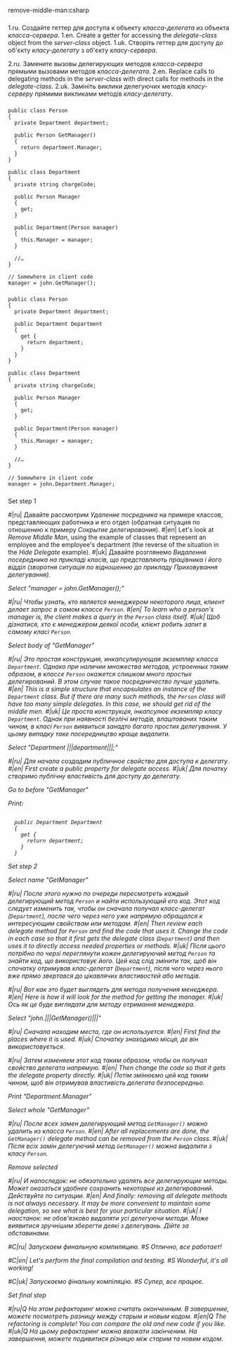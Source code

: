 remove-middle-man:csharp

###

1.ru. Создайте геттер для доступа к объекту <i>класса-делегата</i> из объекта <i>класса-сервера</i>.
1.en. Create a getter for accessing the <i>delegate-class</i> object from the <i>server-class</i> object.
1.uk. Створіть геттер для доступу до об'єкту <i>класу-делегату</i> з об'єкту <i>класу-сервера</i>.

2.ru. Замените вызовы делегирующих методов <i>класса-сервера</i> прямыми вызовами методов <i>класса-делегата</i>.
2.en. Replace calls to delegating methods in the <i>server-class</i> with direct calls for methods in the <i>delegate-class</i>.
2.uk. Замініть виклики делегуючих методів <i>класу-серверу</i> прямими викликами методів <i>класу-делегату</i>.



###

```
public class Person
{
  private Department department;

  public Person GetManager()
  {
    return department.Manager;
  }
}

public class Department
{
  private string chargeCode;

  public Person Manager
  {
    get;
  }

  public Department(Person manager)
  {
    this.Manager = manager;
  }

  //…
}

// Somewhere in client code
manager = john.GetManager();
```

###

```
public class Person
{
  private Department department;

  public Department Department
  {
    get {
      return department;
    }
  }
}

public class Department
{
  private string chargeCode;

  public Person Manager
  {
    get;
  }

  public Department(Person manager)
  {
    this.Manager = manager;
  }

  //…
}

// Somewhere in client code
manager = john.Department.Manager;
```

###

Set step 1

#|ru| Давайте рассмотрим <i>Удаление посредника</i> на примере классов, представляющих работника и его отдел (обратная ситуация по отношению к примеру <i>Сокрытие делегирования</i>).
#|en| Let's look at <i>Remove Middle Man</i>, using the example of classes that represent an employee and the employee's department (the reverse of the situation in the <i>Hide Delegate</i> example).
#|uk| Давайте розглянемо <i>Видалення посередника<i> на прикладі класів, що представляють працівника і його відділ (зворотня ситуація по відношенню до прикладу <i>Приховування делегування<i>).

Select "manager = john.GetManager();"

#|ru| Чтобы узнать, кто является менеджером некоторого лица, клиент делает запрос в самом классе <code>Person</code>.
#|en| To learn who a person's manager is, the client makes a query in the <code>Person</code> class itself.
#|uk| Щоб дізнатися, хто є менеджером деякої особи, клієнт робить запит в самому класі <code>Person</code>.

Select body of "GetManager"

#|ru| Это простая конструкция, инкапсулирующая экземпляр класса <code>Department</code>. Однако при наличии множества методов, устроенных таким образом, в классе <code>Person</code> окажется слишком много простых делегирований. В этом случае такое посредничество лучше удалить.
#|en| This is a simple structure that encapsulates an instance of the <code>Department</code> class. But if there are many such methods, the <code>Person</code> class will have too many simple delegates. In this case, we should get rid of the middle men.
#|uk| Це проста конструкція, інкапсулює екземпляр класу <code>Department</code>. Однак при наявності безлічі методів, влаштованих таким чином, в класі <code>Person</code> виявиться занадто багато простих делегування. У цьому випадку таке посередництво краще видалити.

Select "Department |||department|||;"

#|ru| Для начала создадим публичное свойство для доступа к делегату.
#|en| First create a public property for delegate access.
#|uk| Для початку створимо публічну властивість для доступу до делегату.

Go to before "GetManager"

Print:
```

  public Department Department
  {
    get {
      return department;
    }
  }
```
Set step 2

Select name "GetManager"

#|ru| После этого нужно по очереди пересмотреть каждый делегирующий метод <code>Person</code> и найти использующий его код. Этот код следует изменить так, чтобы он сначала получал класс-делегат (<code>Department</code>), после чего через него уже напрямую обращался к интересующим свойствам или методам.
#|en| Then review each delegate method for <code>Person</code> and find the code that uses it. Change the code in each case so that it first gets the delegate class (<code>Department</code>) and then uses it to directly access needed properties or methods.
#|uk| Після цього потрібно по черзі переглянути кожен делегируючий метод <code>Person</code> та знайти код, що використовує його. Цей код слід змінити так, щоб він спочатку отримував клас-делегат (<code>Department</code>), після чого через нього вже прямо звертався до цікавлячих властивостей або методів.

#|ru| Вот как это будет выглядеть для метода получения менеджера.
#|en| Here is how it will look for the method for getting the manager.
#|uk| Ось як це буде виглядати для методу отримання менеджера.

Select "john.|||GetManager()|||"

#|ru| Сначала находим места, где он используется.
#|en| First find the places where it is used.
#|uk| Спочатку знаходимо місця, де він використовується.

#|ru| Затем изменяем этот код таким образом, чтобы он получал свойство делегата напрямую.
#|en| Then change the code so that it gets the delegate property directly.
#|uk| Потім змінюємо цей код таким чином, щоб він отримував властивість делегата безпосередньо.

Print "Department.Manager"

Select whole "GetManager"

#|ru| После всех замен делегирующий метод <code>GetManager()</code> можно удалить из класса <code>Person</code>.
#|en| After all replacements are done, the <code>GetManager()</code> delegate method can be removed from the <code>Person</code> class.
#|uk| Після всіх замін делегуючий метод <code>GetManager()</code> можна видалити з класу <code>Person</code>.

Remove selected

#|ru| И напоследок: не обязательно удалять все делегирующие методы. Может оказаться удобнее сохранить некоторые из делегирований. Действуйте по ситуации.
#|en| And finally: removing all delegate methods is not always necessary. It may be more convenient to maintain some delegation, so see what is best for your particular situation.
#|uk| І наостанок: не обов'язково видаляти усі делегуючи методи. Може виявитися зручнішим зберегти деякі з делегувань. Дійте за обставинами.

#C|ru| Запускаем финальную компиляцию.
#S Отлично, все работает!

#C|en| Let's perform the final compilation and testing.
#S Wonderful, it's all working!

#C|uk| Запускаємо фінальну компіляцію.
#S Супер, все працює.

Set final step

#|ru|Q На этом рефакторинг можно считать оконченным. В завершение, можете посмотреть разницу между старым и новым кодом.
#|en|Q The refactoring is complete! You can compare the old and new code if you like.
#|uk|Q На цьому рефакторинг можна вважати закінченим. На завершення, можете подивитися різницю між старим та новим кодом.